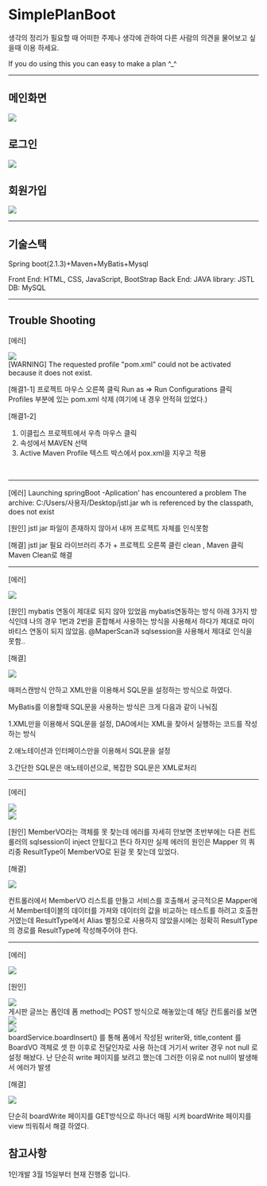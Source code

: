 # SimplePlanBoot
생각의 정리가 필요할 때 어떠한 주제나 생각에 관하여 다른 사람의 의견을 물어보고  싶을때 이용 하세요.

If you do using this you can easy to make a plan ^_^

---
## 메인화면
<div>
<img src = "https://i.imgur.com/be3DjCB.jpg">
</div>
  
## 로그인
<div>
<img src = "https://i.imgur.com/txqDb1o.png">
</div>

## 회원가입
<div>
<img src = "https://i.imgur.com/azeVXKf.png">
</div>


---
## 기술스택
Spring boot(2.1.3)+Maven+MyBatis+Mysql

Front End: HTML, CSS, JavaScript, BootStrap
Back End: JAVA
library: JSTL
DB: MySQL

---

## Trouble Shooting

[에러]
<div>
<img src="https://i.imgur.com/VBoXQmg.png">
</div>
[WARNING] The requested profile "pom.xml" could not be activated because it does not exist. 

[해결1-1]
프로젝트 마우스 오른쪽 클릭
Run as => Run Configurations 클릭 
Profiles 부분에 있는 pom.xml 삭제 (여기에 내 경우 안적혀 있었다.)

[해결1-2]
1. 이클립스 프로젝트에서 우측 마우스 클릭
2. 속성에서 MAVEN 선택
3. Active Maven Profile 텍스트 박스에서 pox.xml을 지우고 적용

<br/>

---

[에러]
Launching springBoot -Aplication' has encountered a problem
The archive: C:/Users/사용자/Desktop/jstl.jar wh is referenced by the classpath, does not exist

[원인]
jstl jar 파일이 존재하지 않아서 내꺼 프로젝트 자체를 인식못함 

[해결]
jstl jar 필요 라이브러리 추가  + 프로젝트 오른쪽 클린  clean   , Maven 클릭  Maven Clean로 해결 

---

[에러]
<div>
<img src="https://i.imgur.com/6sSfJXW.png">
</div>

[원인] 
mybatis 연동이 제대로 되지 않아 있었음  mybatis연동하는 방식 아래 3가지 방식인데 나의 경우 1번과 2번을 혼합해서 사용하는 방식을 
사용해서 하다가 제대로 마이바티스 연동이 되지 않았음. @MaperScan과  sqlsession을 사용해서 제대로 인식을 못함.. 

[해결] 
<div>
<img src="https://i.imgur.com/ErgEwT4.png">  
</div>

매퍼스캔방식 안하고  XML만을 이용해서 SQL문을 설정하는 방식으로 하였다. 

MyBatis를 이용할때 SQL문을 사용하는 방식은 크게 다음과 
같이 나눠짐

1.XML만을 이용해서 SQL문을 설정, DAO에서는 XML을 찾아서 
  실행하는 코드를 작성하는 방식

2.애노테이션과 인터페이스만을 이용해서 SQL문을 설정 

3.간단한 SQL문은 애노테이션으로, 복잡한 SQL문은 XML로처리

---

[에러]
<div>
<img src="https://i.imgur.com/FaznXDu.png">
</div>
<div>
<img src="https://i.imgur.com/WEXvalb.png">
</div>

[원인]
MemberVO라는 객체를 못 찾는데  에러를 자세히 안보면 초반부에는 다른 컨트롤러의 sqlsession이 inject 안됬다고 뜬다 하지만 실제 에러의 
원인은 Mapper 의 쿼리중 ResultType이 MemberVO로 된걸 못 찾는데 있었다. 
    

[해결]
<div>
  <img src="https://i.imgur.com/4o9Ejfs.png">
</div>

컨트롤러에서 MemberVO 리스트를 만들고   서비스를 호출해서 궁극적으론 Mapper에서 Member테이블의 데이터를 가져와 데이터의 값을 비교하는 테스트를 
하려고 호출한 거였는데 ResultType에서   Alias 별칭으로 사용하지 않았을시에는 정확히 ResultType의 경로를 ResultType에 작성해주어야 한다.

---

[에러]
<div>
  <img src="https://i.imgur.com/w1RC6cA.png">
</div>

[원인]
<div>
  <img src="https://i.imgur.com/d75iMO1.png">
</div>
게시판 글쓰는 폼인데 폼 method는 POST 방식으로 해놓았는데   해당 컨트롤러를 보면 

<div>
  <img src="blob:https://imgur.com/f82676f2-2a41-462f-93cc-856156322570">
</div>
<div>
  <img src="https://i.imgur.com/0QZzBwp.png">
</div>
boardService.boardInsert() 를 통해 폼에서 작성된 writer와, title,content 를 BoardVO 객체로 셋 한 이후로 전달인자로 사용 하는데 
거기서 writer 경우 not null 로 설정 해놨다. 난 단순히 write 페이지를 보려고 했는데  그러한 이유로 not null이 발생해서 에러가 발생 



[해결]
<div>
   <img src="https://i.imgur.com/OgHRKHo.png">
</div>

단순히 boardWrite 페이지를 GET방식으로 하나더 매핑 시켜 boardWrite 페이지를 view 띄워줘서 해결 하였다.


참고사항
---
1인개발 3월 15일부터 현재 진행중 입니다.
